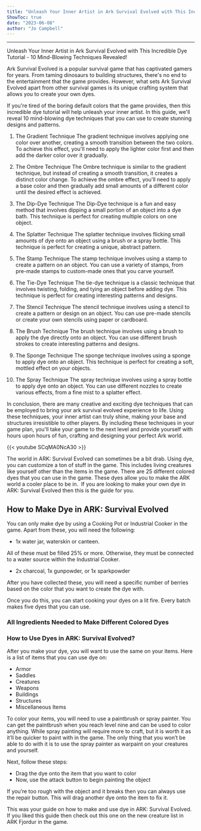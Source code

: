 ```yaml
---
title: "Unleash Your Inner Artist in Ark Survival Evolved with This Incredible Dye Tutorial - 10 Mind-Blowing Techniques Revealed!"
ShowToc: true 
date: "2023-06-08"
author: "Jo Campbell"
---
```

*****
Unleash Your Inner Artist in Ark Survival Evolved with This Incredible Dye Tutorial - 10 Mind-Blowing Techniques Revealed!

Ark Survival Evolved is a popular survival game that has captivated gamers for years. From taming dinosaurs to building structures, there's no end to the entertainment that the game provides. However, what sets Ark Survival Evolved apart from other survival games is its unique crafting system that allows you to create your own dyes.

If you're tired of the boring default colors that the game provides, then this incredible dye tutorial will help unleash your inner artist. In this guide, we'll reveal 10 mind-blowing dye techniques that you can use to create stunning designs and patterns.

1. The Gradient Technique
The gradient technique involves applying one color over another, creating a smooth transition between the two colors. To achieve this effect, you'll need to apply the lighter color first and then add the darker color over it gradually.

2. The Ombre Technique
The Ombre technique is similar to the gradient technique, but instead of creating a smooth transition, it creates a distinct color change. To achieve the ombre effect, you'll need to apply a base color and then gradually add small amounts of a different color until the desired effect is achieved.

3. The Dip-Dye Technique
The Dip-Dye technique is a fun and easy method that involves dipping a small portion of an object into a dye bath. This technique is perfect for creating multiple colors on one object.

4. The Splatter Technique
The splatter technique involves flicking small amounts of dye onto an object using a brush or a spray bottle. This technique is perfect for creating a unique, abstract pattern.

5. The Stamp Technique
The stamp technique involves using a stamp to create a pattern on an object. You can use a variety of stamps, from pre-made stamps to custom-made ones that you carve yourself.

6. The Tie-Dye Technique
The tie-dye technique is a classic technique that involves twisting, folding, and tying an object before adding dye. This technique is perfect for creating interesting patterns and designs.

7. The Stencil Technique
The stencil technique involves using a stencil to create a pattern or design on an object. You can use pre-made stencils or create your own stencils using paper or cardboard.

8. The Brush Technique
The brush technique involves using a brush to apply the dye directly onto an object. You can use different brush strokes to create interesting patterns and designs.

9. The Sponge Technique
The sponge technique involves using a sponge to apply dye onto an object. This technique is perfect for creating a soft, mottled effect on your objects.

10. The Spray Technique
The spray technique involves using a spray bottle to apply dye onto an object. You can use different nozzles to create various effects, from a fine mist to a splatter effect.

In conclusion, there are many creative and exciting dye techniques that can be employed to bring your ark survival evolved experience to life. Using these techniques, your inner artist can truly shine, making your base and structures irresistible to other players. By including these techniques in your game plan, you'll take your game to the next level and provide yourself with hours upon hours of fun, crafting and designing your perfect Ark world.

{{< youtube SCqMA0NcA30 >}} 



The world in ARK: Survival Evolved can sometimes be a bit drab. Using dye, you can customize a ton of stuff in the game. This includes living creatures like yourself other than the items in the game. There are 25 different colored dyes that you can use in the game. These dyes allow you to make the ARK world a cooler place to be in.  If you are looking to make your own dye in ARK: Survival Evolved then this is the guide for you.
 
## How to Make Dye in ARK: Survival Evolved
 

 
You can only make dye by using a Cooking Pot or Industrial Cooker in the game. Apart from these, you will need the following:
 
- 1x water jar, waterskin or canteen.

 
All of these must be filled 25% or more. Otherwise, they must be connected to a water source within the Industrial Cooker.
 
- 2x charcoal, 1x gunpowder, or 1x sparkpowder

 
After you have collected these, you will need a specific number of berries based on the color that you want to create the dye with.
 
Once you do this, you can start cooking your dyes on a lit fire. Every batch makes five dyes that you can use.
 
### All Ingredients Needed to Make Different Colored Dyes
 
### How to Use Dyes in ARK: Survival Evolved?
 
After you make your dye, you will want to use the same on your items. Here is a list of items that you can use dye on:
 
- Armor
 - Saddles
 - Creatures
 - Weapons
 - Buildings
 - Structures
 - Miscellaneous Items

 
To color your items, you will need to use a paintbrush or spray painter. You can get the paintbrush when you reach level nine and can be used to color anything. While spray painting will require more to craft, but it is worth it as it’ll be quicker to paint with in the game. The only thing that you won’t be able to do with it is to use the spray painter as warpaint on your creatures and yourself.
 
Next, follow these steps:
 
- Drag the dye onto the item that you want to color
 - Now, use the attack button to begin painting the object

 
If you’re too rough with the object and it breaks then you can always use the repair button. This will drag another dye onto the item to fix it.
 
This was your guide on how to make and use dye in ARK: Survival Evolved. If you liked this guide then check out this one on the new creature list in ARK Fjordur in the game.




